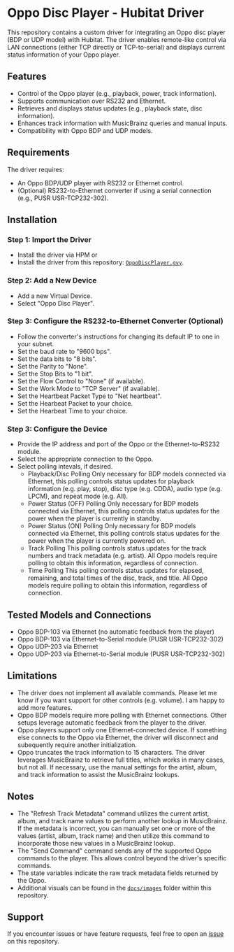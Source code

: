 # Oppo Disc Player - Hubitat Driver

This repository contains a custom driver for integrating an Oppo disc player (BDP or UDP model) with Hubitat. The driver enables remote-like control via LAN connections (either TCP directly or TCP-to-serial) and displays current status information of your Oppo player.

## Features
- Control of the Oppo player (e.g., playback, power, track information).
- Supports communication over RS232 and Ethernet.
- Retrieves and displays status updates (e.g., playback state, disc information).
- Enhances track information with MusicBrainz queries and manual inputs.
- Compatibility with Oppo BDP and UDP models.

## Requirements
The driver requires:
- An Oppo BDP/UDP player with RS232 or Ethernet control.
- (Optional) RS232-to-Ethernet converter if using a serial connection (e.g., PUSR USR-TCP232-302).

## Installation

### Step 1: Import the Driver
- Install the driver via HPM or 
- Install the driver from this repository: [`OppoDiscPlayer.gvy`](https://github.com/jdc72/Hubitat/blob/main/oppo_disc_player/src/OppoDiscPlayer.gvy).

### Step 2: Add a New Device
- Add a new Virtual Device.
- Select "Oppo Disc Player".

### Step 3: Configure the RS232-to-Ethernet Converter (Optional)
- Follow the converter's instructions for changing its default IP to one in your subnet.
- Set the baud rate to "9600 bps".
- Set the data bits to "8 bits".
- Set the Parity to "None".
- Set the Stop Bits to "1 bit".
- Set the Flow Control to "None" (if available).
- Set the Work Mode to "TCP Server" (if available).
- Set the Heartbeat Packet Type to "Net heartbeat".
- Set the Hearbeat Packet to your choice.
- Set the Hearbeat Time to your choice.

### Step 3: Configure the Device
- Provide the IP address and port of the Oppo or the Ethernet-to-RS232 module.
- Select the appropriate connection to the Oppo.
- Select polling intevals, if desired.
	- Playback/Disc Polling
		Only necessary for BDP models connected via Ethernet, this polling controls status updates for playback information (e.g. play, stop), disc type (e.g. CDDA), audio type (e.g. LPCM), and repeat mode (e.g. All).
	- Power Status (OFF) Polling
		Only necessary for BDP models connected via Ethernet, this polling controls status updates for the power when the player is currently in standby.
	- Power Status (ON) Polling
		Only necessary for BDP models connected via Ethernet, this polling controls status updates for the power when the player is currently powered on.
	- Track Polling
		This polling controls status updates for the track numbers and track metadata (e.g. artist).  All Oppo models require polling to obtain this information, regardless of connection.
	- Time Polling
		This polling controls status updates for elapsed, remaining, and total times of the disc, track, and title.  All Oppo models require polling to obtain this information, regardless of connection.

## Tested Models and Connections
- Oppo BDP-103 via Ethernet (no automatic feedback from the player)
- Oppo BDP-103 via Ethernet-to-Serial module (PUSR USR-TCP232-302)
- Oppo UDP-203 via Ethernet
- Oppo UDP-203 via Ethernet-to-Serial module (PUSR USR-TCP232-302)

## Limitations
- The driver does not implement all available commands.  Please let me know if you want support for other controls (e.g. volume).  I am happy to add more features.
- Oppo BDP models require more polling with Ethernet connections.  Other setups leverage automatic feedback from the player to the driver.
- Oppo players support only one Ethernet-connected device. If something else connects to the Oppo via Ethernet, the driver will disconnect and subequently require another initialization.
- Oppo truncates the track information to 15 characters.  The driver leverages MusicBrainz to retrieve full titles, which works in many cases, but not all.  If necessary, use the manual settings for the artist, album, and track information to assist the MusicBrainz lookups.

## Notes
- The "Refresh Track Metadata" command utilizes the current artist, album, and track name values to perform another lookup in MusicBrainz.  If the metadata is incorrect, you can manually set one or more of the values (artist, album, track name) and then utilize this command to incorporate those new values in a MusicBrainz lookup.
- The "Send Command" command sends any of the supported Oppo commands to the player.  This allows control beyond the driver's specific commands.
- The state variables indicate the raw track metadata fields returned by the Oppo.
- Additional visuals can be found in the [`docs/images`](https://github.com/jdc72/Hubitat/tree/main/docs/images) folder within this repository.

## Support
If you encounter issues or have feature requests, feel free to open an [issue](https://github.com/jdc72/Hubitat/issues) on this repository.

